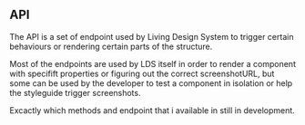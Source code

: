 ## API

The API is a set of endpoint used by Living Design System to trigger certain behaviours or rendering certain parts of the structure.

Most of the endpoints are used by LDS itself in order to render a component with specifift properties or figuring out the correct screenshotURL, but some can be used by the developer to test a component in isolation or help the styleguide trigger screenshots.

Excactly which methods and endpoint that i available in still in development.
